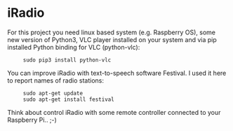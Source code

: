 # iRadio
 
For this project you need linux based system (e.g. Raspberry OS), some new version of Python3, VLC player installed on your system and via pip installed Python binding for VLC (python-vlc):

         sudo pip3 install python-vlc
         
You can improve iRadio with text-to-speech software Festival. I used it here to report names of radio stations:

         sudo apt-get update
         sudo apt-get install festival 
  
Think about control iRadio with some remote controller connected to your Raspberry Pi.. ;-)

